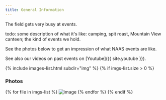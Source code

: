 ```yaml
---
title: General Information
---
```


The field gets very busy at events. 

todo: some description of what it's like: camping, spit roast, Mountain View
canteen; the kind of events we hold.

See the photos below to get an impression of what NAAS events are like.

See also our videos on past events on [Youtube]({{ site.youtube }}).

{% include images-list.html subdir="img" %}
{% if imgs-list.size > 0 %}
### Photos
{% for file in imgs-list %}
<img src="{{ file }}" alt="image" class="img-responsive"/>
{% endfor %}
{% endif %}
